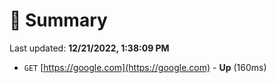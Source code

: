 # 📖 Summary
Last updated: **12/21/2022, 1:38:09 PM**

- `GET` [https://google.com](https://google.com) - **Up** (160ms)

